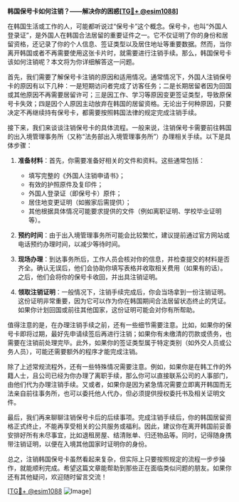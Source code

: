 **韩国保号卡如何注销？——解决你的困惑[[TG💪+ @esim1088](https://t.me/s/esim1088)]**

在韩国生活或工作的人，可能都听说过“保号卡”这个概念。保号卡，也叫“外国人登录证”，是外国人在韩国合法居留的重要证件之一。它不仅证明了你的身份和居留资格，还记录了你的个人信息、签证类型以及居住地址等重要数据。然而，当你离开韩国或者不再需要使用这张卡片时，就需要进行注销手续。那么，韩国保号卡该如何注销呢？本文将为你详细解答这一问题。

首先，我们需要了解保号卡注销的原因和适用情况。通常情况下，外国人注销保号卡的原因有以下几种：一是短期访问者完成了访客任务；二是长期居留者因为回国或其他原因不再需要居留许可；三是因工作、学习等原因变更签证类型，导致原保号卡失效；四是因个人原因主动放弃在韩国的居留资格。无论出于何种原因，只要决定不再继续持有保号卡，都需要按照韩国法律的规定完成注销手续。

接下来，我们来谈谈注销保号卡的具体流程。一般来说，注销保号卡需要前往韩国的出入境管理事务所（又称“法务部出入境管理事务所”）办理相关手续。以下是具体步骤：

1. **准备材料**：首先，你需要准备好相关的文件和资料。这些通常包括：
   - 填写完整的《外国人注销申请书》；
   - 有效的护照原件及复印件；
   - 外国人登录证（即保号卡）原件；
   - 居住地变更证明（如搬家后需提供）；
   - 其他根据具体情况可能要求提供的文件（例如离职证明、学校毕业证明等）。

2. **预约时间**：由于出入境管理事务所可能会比较繁忙，建议提前通过官方网站或电话预约办理时间，以减少等待时间。

3. **现场办理**：到达事务所后，工作人员会核对你的信息，并检查提交的材料是否齐全。确认无误后，他们会协助你填写表格并收取相关费用（如果有的话）。之后，他们会将你的保号卡收回，并出具注销证明。

4. **领取注销证明**：一般情况下，注销手续完成后，你会当场拿到一份注销证明。这份证明非常重要，因为它可以作为你在韩国期间合法居留状态终止的凭证。如果你计划回国或前往其他国家，这份证明可能会对你有所帮助。

值得注意的是，在办理注销手续之前，还有一些细节需要注意。比如，如果你的保号卡即将过期，最好先申请续签后再进行注销；如果你有未缴清的罚款或债务，也需要在注销前处理完毕。此外，如果你的签证类型属于特定类别（如外交人员或公务人员），可能还需要额外的程序才能完成注销。

除了上述常规流程外，还有一些特殊情况需要注意。例如，如果你是在韩工作的外籍人士，且公司已经为你办理了离职手续，那么你可以直接联系公司的人事部门，由他们代为办理注销手续。又或者，如果你是因为紧急情况需要立即离开韩国而无法亲自前往事务所，也可以委托他人代办，但必须提供授权委托书及相关证明文件。

最后，我们再来聊聊注销保号卡后的后续事项。完成注销手续后，你的韩国居留资格正式终止，不能再享受相关的公共服务或福利。因此，建议你在离开韩国前妥善安排好所有未尽事宜，比如退租房屋、结清账单、归还物品等。同时，记得随身携带注销证明，以便在入境其他国家时证明你的身份。

总之，注销韩国保号卡虽然看起来复杂，但实际上只要按照规定的流程一步步操作，就能顺利完成。希望这篇文章能帮助到那些正在面临类似问题的朋友。如果你还有其他疑问，欢迎随时留言交流！

[[TG💪+ @esim1088](https://t.me/s/esim1088) ![Image](https://i.postimg.cc/4NQfJmqS/Snipaste-2025-05-13-00-14-12.png)]
